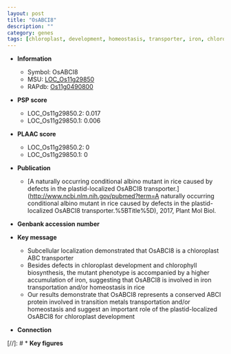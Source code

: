 ```yaml
---
layout: post
title: "OsABCI8"
description: ""
category: genes
tags: [chloroplast, development, homeostasis, transporter, iron, chloroplast development, ABC transporter]
---
```


* **Information**  
    + Symbol: OsABCI8  
    + MSU: [LOC_Os11g29850](http://rice.plantbiology.msu.edu/cgi-bin/ORF_infopage.cgi?orf=LOC_Os11g29850)  
    + RAPdb: [Os11g0490800](http://rapdb.dna.affrc.go.jp/viewer/gbrowse_details/irgsp1?name=Os11g0490800)  

* **PSP score**  
    + LOC_Os11g29850.2: 0.017 
    + LOC_Os11g29850.1: 0.006 

* **PLAAC score**  
    + LOC_Os11g29850.2: 0 
    + LOC_Os11g29850.1: 0 

* **Publication**  
    + [A naturally occurring conditional albino mutant in rice caused by defects in the plastid-localized OsABCI8 transporter.](http://www.ncbi.nlm.nih.gov/pubmed?term=A naturally occurring conditional albino mutant in rice caused by defects in the plastid-localized OsABCI8 transporter.%5BTitle%5D), 2017, Plant Mol Biol.

* **Genbank accession number**  

* **Key message**  
    + Subcellular localization demonstrated that OsABCI8 is a chloroplast ABC transporter
    + Besides defects in chloroplast development and chlorophyll biosynthesis, the mutant phenotype is accompanied by a higher accumulation of iron, suggesting that OsABCI8 is involved in iron transportation and/or homeostasis in rice
    + Our results demonstrate that OsABCI8 represents a conserved ABCI protein involved in transition metals transportation and/or homeostasis and suggest an important role of the plastid-localized OsABCI8 for chloroplast development

* **Connection**  

[//]: # * **Key figures**  


